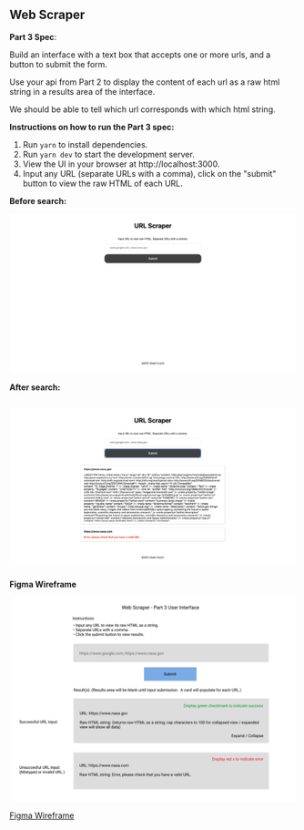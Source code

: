 ## Web Scraper

**Part 3 Spec**:

Build an interface with a text box that accepts one or more urls, and a button to submit the form.

Use your api from Part 2 to display the content of each url as a raw html string in a results area of the interface.

We should be able to tell which url corresponds with which html string.

**Instructions on how to run the Part 3 spec:**

1. Run `yarn` to install dependencies.
1. Run `yarn dev` to start the development server.
1. View the UI in your browser at http://localhost:3000.
1. Input any URL (separate URLs with a comma), click on the "submit" button to view the raw HTML of each URL.

**Before search:**

![before search](screenshots/part-3-before-search.png)

**After search:**

![after search](screenshots/part-3-after-search.png)
---

**Figma Wireframe**

![Figma Wireframe](screenshots/part-3-figma-wireframe.png)

[Figma Wireframe](https://www.figma.com/file/WzDbt7LTLYuoPKoqlbYPlH/Web-Scraper?node-id=0%3A1)
